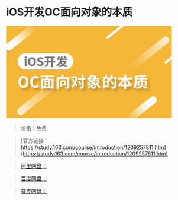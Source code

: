 # iOS开发OC面向对象的本质

![img](../../../assets/study163/free/be4482c1bb7248b08c6c16d3fa1fb707.jpg)

> 价格：免费

> [官方链接：https://study.163.com/course/introduction/1209257811.htm](https://study.163.com/course/introduction/1209257811.htm)

> [阿里网盘：]()

> [百度网盘：]()

> [夸克网盘：]()
